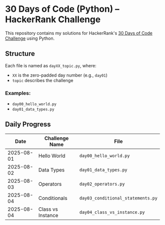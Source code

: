 # 30 Days of Code (Python) – HackerRank Challenge

This repository contains my solutions for HackerRank's [30 Days of Code Challenge](https://www.hackerrank.com/domains/tutorials/30-days-of-code) using Python.

## Structure

Each file is named as `dayXX_topic.py`, where:

- `XX` is the zero-padded day number (e.g., `day01`)
- `topic` describes the challenge

### Examples:

- `day00_hello_world.py`
- `day01_data_types.py`

## Daily Progress

| Date       | Challenge Name    | File                              |
| ---------- | ----------------- | --------------------------------- |
| 2025-08-01 | Hello World       | `day00_hello_world.py`            |
| 2025-08-02 | Data Types        | `day01_data_types.py`             |
| 2025-08-03 | Operators         | `day02_operators.py`              |
| 2025-08-04 | Conditionals      | `day03_conditional_statements.py` |
| 2025-08-04 | Class vs Instance | `day04_class_vs_instance.py`      |
